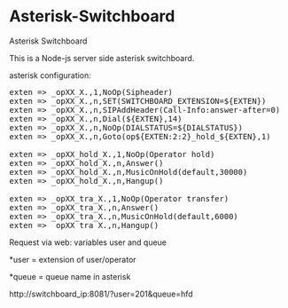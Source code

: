 # Asterisk-Switchboard
Asterisk Switchboard

This is a Node-js server side asterisk switchboard.

asterisk configuration:
<pre>
exten => _opXX_X.,1,NoOp(Sipheader)
exten => _opXX_X.,n,SET(SWITCHBOARD_EXTENSION=${EXTEN})
exten => _opXX_X.,n,SIPAddHeader(Call-Info:answer-after=0)
exten => _opXX_X.,n,Dial(${EXTEN},14)
exten => _opXX_X.,n,NoOp(DIALSTATUS=${DIALSTATUS})
exten => _opXX_X.,n,Goto(op${EXTEN:2:2}_hold_${EXTEN},1)

exten => _opXX_hold_X.,1,NoOp(Operator hold)
exten => _opXX_hold_X.,n,Answer()
exten => _opXX_hold_X.,n,MusicOnHold(default,30000)
exten => _opXX_hold_X.,n,Hangup()

exten => _opXX_tra_X.,1,NoOp(Operator transfer)
exten => _opXX_tra_X.,n,Answer()
exten => _opXX_tra_X.,n,MusicOnHold(default,6000)
exten => _opXX_tra_X.,n,Hangup()
</pre>

Request via web: variables user and queue

*user = extension of user/operator

*queue = queue name in asterisk

http://switchboard_ip:8081/?user=201&queue=hfd
